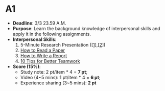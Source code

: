 # A1

- **Deadline**: 3/3 23.59 A.M.
- **Purpose**: Learn the background knowledge of interpersonal skills and apply it in the following assignments.
- **Interpersonal Skills**:
  1. 5-Minute Research Presentation (\[[1](https://gradcareers.cornell.edu/spotlights/tips-for-a-5-minute-research-presentation/)\],\[[2](https://www.youtube.com/watch?v=YVgS_opYacQ)\])
  2. [How to Read a Paper](https://web.stanford.edu/class/ee384m/Handouts/HowtoReadPaper.pdf)
  3. [How to Write a Report](https://www.openpolytechnic.ac.nz/current-students/study-tips-and-techniques/assignments/how-to-write-a-report/)
  4. [10 Tips for Better Teamwork](https://www.aces.edu/blog/topics/finance-career/10-tips-for-effective-teamwork-in-the-workplace/)
- **Score (15%)**:
  - Study note: 2 pt/item \* 4 = **7 pt**;
  - Video (4~5 mins): 1 pt/item \* 4 = **6 pt**;
  - Experience sharing (3~5 mins): **2 pt**
